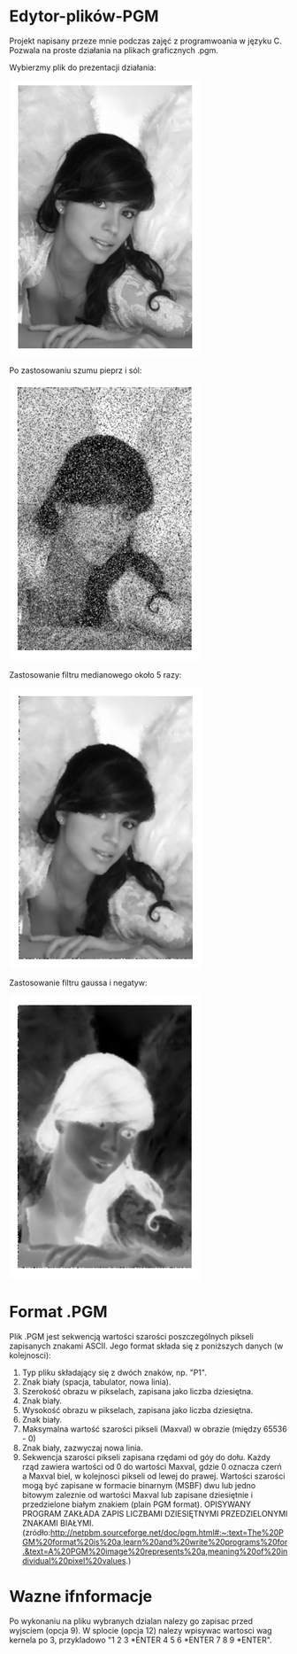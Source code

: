 # Edytor-plików-PGM
Projekt napisany przeze mnie podczas zajęć z programwoania w języku C. Pozwala na proste działania na plikach graficznych .pgm.

Wybierzmy plik do prezentacji działania:

![Angel original](https://github.com/MaciejG604/PGM-Files-editor/blob/master/Resources/Results/Original.PNG)

Po zastosowaniu szumu pieprz i sól:

![Angel salted](https://github.com/MaciejG604/PGM-Files-editor/blob/master/Resources/Results/Salt&Pepper.PNG)

Zastosowanie filtru medianowego około 5 razy:

![Angel median](https://github.com/MaciejG604/PGM-Files-editor/blob/master/Resources/Results/Medianfilter.PNG)

Zastosowanie filtru gaussa i negatyw:

![Angel negative](https://github.com/MaciejG604/PGM-Files-editor/blob/master/Resources/Results/Negative.PNG)

# Format .PGM
Plik .PGM jest sekwencją wartości szarości poszczególnych pikseli zapisanych znakami ASCII.
Jego format składa się z poniższych danych (w kolejnosci):
1. Typ pliku składający się z dwóch znaków, np. "P1".
2. Znak biały (spacja, tabulator, nowa linia).
3. Szerokość obrazu w pikselach, zapisana jako liczba dziesiętna.
4. Znak biały.
5. Wysokość obrazu w pikselach, zapisana jako liczba dziesiętna.
6. Znak biały.
7. Maksymalna wartość szarości pikseli (Maxval) w obrazie (między 65536 - 0)
8. Znak biały, zazwyczaj nowa linia.
9. Sekwencja szarości pikseli zapisana rzędami od góy do dołu. Każdy rząd zawiera wartości od 0 do wartości Maxval, gdzie 0 oznacza czerń a Maxval biel, w kolejnosci pikseli od lewej do prawej. Wartości szarości mogą być zapisane w formacie binarnym (MSBF) dwu lub jedno bitowym zaleznie od wartości Maxval lub zapisane dziesiętnie i przedzielone białym znakiem (plain PGM format). OPISYWANY PROGRAM ZAKŁADA ZAPIS LICZBAMI DZIESIĘTNYMI PRZEDZIELONYMI ZNAKAMI BIAŁYMI.
(zródło:http://netpbm.sourceforge.net/doc/pgm.html#:~:text=The%20PGM%20format%20is%20a,learn%20and%20write%20programs%20for.&text=A%20PGM%20image%20represents%20a,meaning%20of%20individual%20pixel%20values.)

# Wazne ifnformacje
Po wykonaniu na pliku wybranych dzialan nalezy go zapisac przed wyjsciem (opcja 9).
W splocie (opcja 12) nalezy wpisywac wartosci wag kernela po 3, przykladowo "1 2 3 *ENTER 4 5 6 *ENTER 7 8 9 *ENTER".
